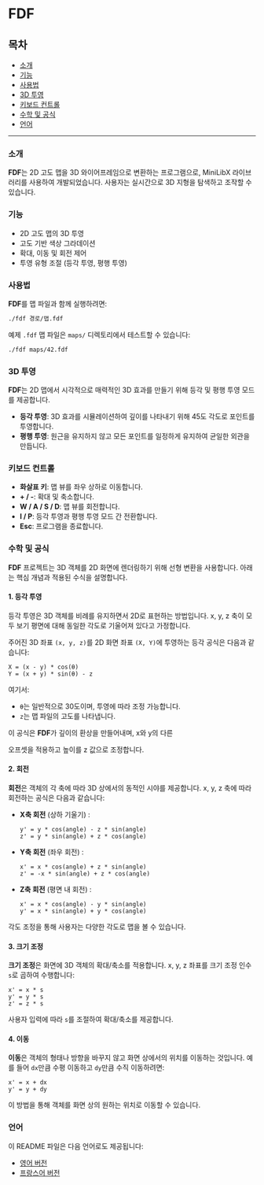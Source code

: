 
# FDF

## 목차

- [소개](#소개)
- [기능](#기능)
- [사용법](#사용법)
- [3D 투영](#3d-투영)
- [키보드 컨트롤](#키보드-컨트롤)
- [수학 및 공식](#수학-및-공식)
- [언어](#언어)

---

### 소개

**FDF**는 2D 고도 맵을 3D 와이어프레임으로 변환하는 프로그램으로, MiniLibX 라이브러리를 사용하여 개발되었습니다. 사용자는 실시간으로 3D 지형을 탐색하고 조작할 수 있습니다.

### 기능

- 2D 고도 맵의 3D 투영
- 고도 기반 색상 그라데이션
- 확대, 이동 및 회전 제어
- 투영 유형 조절 (등각 투영, 평행 투영)

### 사용법

**FDF**를 맵 파일과 함께 실행하려면:
```sh
./fdf 경로/맵.fdf
```

예제 `.fdf` 맵 파일은 `maps/` 디렉토리에서 테스트할 수 있습니다:
```sh
./fdf maps/42.fdf
```

### 3D 투영

**FDF**는 2D 맵에서 시각적으로 매력적인 3D 효과를 만들기 위해 등각 및 평행 투영 모드를 제공합니다.

- **등각 투영**: 3D 효과를 시뮬레이션하여 깊이를 나타내기 위해 45도 각도로 포인트를 투영합니다.
- **평행 투영**: 원근을 유지하지 않고 모든 포인트를 일정하게 유지하여 균일한 외관을 만듭니다.

### 키보드 컨트롤

- **화살표 키**: 맵 뷰를 좌우 상하로 이동합니다.
- **+ / -**: 확대 및 축소합니다.
- **W / A / S / D**: 맵 뷰를 회전합니다.
- **I / P**: 등각 투영과 평행 투영 모드 간 전환합니다.
- **Esc**: 프로그램을 종료합니다.

### 수학 및 공식

**FDF** 프로젝트는 3D 객체를 2D 화면에 렌더링하기 위해 선형 변환을 사용합니다. 아래는 핵심 개념과 적용된 수식을 설명합니다.

#### 1. 등각 투영

등각 투영은 3D 객체를 비례를 유지하면서 2D로 표현하는 방법입니다. x, y, z 축이 모두 보기 평면에 대해 동일한 각도로 기울어져 있다고 가정합니다.

주어진 3D 좌표 `(x, y, z)`를 2D 화면 좌표 `(X, Y)`에 투영하는 등각 공식은 다음과 같습니다:
  
  ```
  X = (x - y) * cos(θ)
  Y = (x + y) * sin(θ) - z
  ```

  여기서:
  - `θ`는 일반적으로 30도이며, 투영에 따라 조정 가능합니다.
  - `z`는 맵 파일의 고도를 나타냅니다.

이 공식은 **FDF**가 깊이의 환상을 만들어내며, x와 y의 다른

 오프셋을 적용하고 높이를 z 값으로 조정합니다.

#### 2. 회전

**회전**은 객체의 각 축에 따라 3D 상에서의 동적인 시야를 제공합니다. x, y, z 축에 따라 회전하는 공식은 다음과 같습니다:

- **X축 회전** (상하 기울기) :
  ```
  y' = y * cos(angle) - z * sin(angle)
  z' = y * sin(angle) + z * cos(angle)
  ```

- **Y축 회전** (좌우 회전) :
  ```
  x' = x * cos(angle) + z * sin(angle)
  z' = -x * sin(angle) + z * cos(angle)
  ```

- **Z축 회전** (평면 내 회전) :
  ```
  x' = x * cos(angle) - y * sin(angle)
  y' = x * sin(angle) + y * cos(angle)
  ```

각도 조정을 통해 사용자는 다양한 각도로 맵을 볼 수 있습니다.

#### 3. 크기 조정

**크기 조정**은 화면에 3D 객체의 확대/축소를 적용합니다. x, y, z 좌표를 크기 조정 인수 `s`로 곱하여 수행합니다:

  ```
  x' = x * s
  y' = y * s
  z' = z * s
  ```

사용자 입력에 따라 `s`를 조절하여 확대/축소를 제공합니다.

#### 4. 이동

**이동**은 객체의 형태나 방향을 바꾸지 않고 화면 상에서의 위치를 이동하는 것입니다. 예를 들어 `dx`만큼 수평 이동하고 `dy`만큼 수직 이동하려면:

  ```
  x' = x + dx
  y' = y + dy
  ```

이 방법을 통해 객체를 화면 상의 원하는 위치로 이동할 수 있습니다.

### 언어

이 README 파일은 다음 언어로도 제공됩니다:
- [영어 버전](https://github.com/darambae/fdf/readme.md)
- [프랑스어 버전](https://github.com/darambae/fdf/readme_fr.md)
